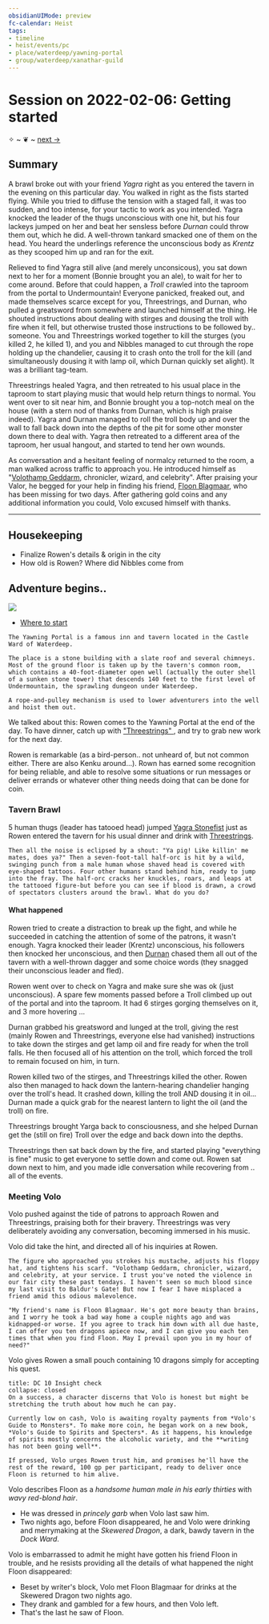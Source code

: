```yaml
---
obsidianUIMode: preview
fc-calendar: Heist
tags: 
- timeline
- heist/events/pc
- place/waterdeep/yawning-portal
- group/waterdeep/xanathar-guild
---
```

# Session on 2022-02-06: Getting started
<span class="nav"><span>✧</span> ~ ❦ ~ [next →](2022-02-13-looking-for-floon.md)</span>

## Summary
<span class='ob-timelines' data-category='rowen' data-date='1499-Ches-27-00' data-name="Brawl in the Yawning Portal"></span>

A brawl broke out with your friend *Yagra* right as you entered the tavern in the evening on this particular day. You walked in right as the fists started flying. While you tried to diffuse the tension with a staged fall, it was too sudden, and too intense, for your tactic to work as you intended. Yagra knocked the leader of the thugs unconscious with one hit, but his four lackeys jumped on her and beat her sensless before *Durnan* could throw them out, which he did. A well-thrown tankard smacked one of them on the head. You heard the underlings reference the unconscious body as *Krentz* as they scooped him up and ran for the exit.  

Relieved to find Yagra still alive (and merely unconsicous), you sat down next to her for a moment (Bonnie brought you an ale), to wait for her to come around. Before that could happen, a *Troll*  crawled into the taproom from the portal to Undermountain! Everyone panicked, freaked out, and made themselves scarce except for you, Threestrings, and Durnan, who pulled a greatsword from somewhere and launched himself at the thing. He shouted instructions about dealing with stirges and dousing the troll with fire when it fell, but otherwise trusted those instructions to be followed by.. someone. You and Threestrings worked together to kill the sturges (you killed 2, he killed 1), and you and Nibbles managed to cut through the rope holding up the chandelier, causing it to crash onto the troll for the kill (and simultaneously dousing it with lamp oil, which Durnan quickly set alight). It was a brilliant tag-team. 

Threestrings healed Yagra, and then retreated to his usual place in the taproom to start playing music that would help return things to normal. You went over to sit near him, and Bonnie brought you a top-notch meal on the house (with a stern nod of thanks from Durnan, which is high praise indeed). Yagra and Durnan managed to roll the troll body up and over the wall to fall back down into the depths of the pit for some other monster down there to deal with. Yagra then retreated to a different area of the taproom, her usual hangout, and started to tend her own wounds. 

As conversation and a hesitant feeling of normalcy returned to the room, a man walked across traffic to approach you. He introduced himself as "[Volothamp Geddarm](heist/waterdeep/npcs/volothamp-geddarm.md), chronicler, wizard, and celebrity". After praising your Valor, he begged for your help in finding his friend, [Floon Blagmaar](heist/waterdeep/npcs/floon-blagmaar.md), who has been missing for two days. After gathering gold coins and any additional information you could, Volo excused himself with thanks. 

---

## Housekeeping
- Finalize Rowen's details & origin in the city
- How old is Rowen? Where did Nibbles come from

## Adventure begins.. 
![](../days/1499-03-27-ches.md#^weather)

- [Where to start](https://5e.tools/adventure.html#wdh,2,where%20to%20start)

```ad-scene
The Yawning Portal is a famous inn and tavern located in the Castle Ward of Waterdeep. 
 
The place is a stone building with a slate roof and several chimneys. Most of the ground floor is taken up by the tavern's common room, which contains a 40-foot-diameter open well (actually the outer shell of a sunken stone tower) that descends 140 feet to the first level of Undermountain, the sprawling dungeon under Waterdeep.
 
A rope-and-pulley mechanism is used to lower adventurers into the well and hoist them out. 
```

We talked about this: Rowen comes to the Yawning Portal at the end of the day. To have dinner, catch up with ["Threestrings" ](heist/waterdeep/npcs/threestrings-mattrim-mereg.md), and try to grab new work for the next day.

Rowen is remarkable (as a bird-person.. not unheard of, but not common either. There are also Kenku around...). Rown has earned some recognition for being reliable, and able to resolve some situations or run messages or deliver errands or whatever other thing needs doing that can be done for coin.

### Tavern Brawl

5 human thugs (leader has tatooed head) jumped [Yagra Stonefist](heist/waterdeep/npcs/yagra-stonefist.md) just as Rowen entered the tavern for his usual dinner and drink with [Threestrings](heist/waterdeep/npcs/threestrings-mattrim-mereg.md).

```ad-scene
Then all the noise is eclipsed by a shout: "Ya pig! Like killin' me mates, does ya?" Then a seven-foot-tall half-orc is hit by a wild, swinging punch from a male human whose shaved head is covered with eye-shaped tattoos. Four other humans stand behind him, ready to jump into the fray. The half-orc cracks her knuckles, roars, and leaps at the tattooed figure-but before you can see if blood is drawn, a crowd of spectators clusters around the brawl. What do you do?
```

#### What happened

Rowen tried to create a distraction to break up the fight, and while he succeeded in catching the attention of some of the patrons, it wasn't enough. Yagra knocked their leader (Krentz) unconscious, his followers then knocked her unconscious, and then [Durnan](heist/waterdeep/npcs/durnan.md) chased them all out of the tavern with a well-thrown dagger and some choice words (they snagged their unconscious leader and fled).

Rowen went over to check on Yagra and make sure she was ok (just unconscious). A spare few moments passed before a Troll climbed up out of the portal and into the taproom. It had 6 stirges gorging themselves on it, and 3 more hovering ...

Durnan grabbed his greatsword and lunged at the troll, giving the rest (mainly Rowen and Threestrings, everyone else had vanished) instructions to take down the stirges and get lamp oil and fire ready for when the troll falls. He then focused all of his attention on the troll, which forced the troll to remain focused on him, in turn. 

Rowen killed two of the stirges, and Threestrings killed the other. Rowen also then managed to hack down the lantern-hearing chandelier hanging over the troll's head. It crashed down, killing the troll AND dousing it in oil... Durnan made a quick grab for the nearest lantern to light the oil (and the troll) on fire.

Threestrings brought Yarga back to consciousness, and she helped Durnan get the (still on fire) Troll over the edge and back down into the depths.

Threestrings then sat back down by the fire, and started playing "everything is fine" music to get everyone to settle down and come out. Rowen sat down next to him, and you made idle conversation while recovering from .. all of the events.

### Meeting Volo

 Volo pushed against the tide of patrons to approach Rowen and Threestrings, praising both for their bravery. Threestrings was very deliberately avoiding any conversation, becoming immersed in his music.

 Volo did take the hint, and directed all of his inquiries at Rowen.

 ```ad-scene
The figure who approached you strokes his mustache, adjusts his floppy hat, and tightens his scarf. "Volothamp Geddarm, chronicler, wizard, and celebrity, at your service. I trust you've noted the violence in our fair city these past tendays. I haven't seen so much blood since my last visit to Baldur's Gate! But now I fear I have misplaced a friend amid this odious malevolence.

"My friend's name is Floon Blagmaar. He's got more beauty than brains, and I worry he took a bad way home a couple nights ago and was kidnapped-or worse. If you agree to track him down with all due haste, I can offer you ten dragons apiece now, and I can give you each ten times that when you find Floon. May I prevail upon you in my hour of need?"
 ```

Volo gives Rowen a small pouch containing 10 dragons simply for accepting his quest. 

```ad-skill
title: DC 10 Insight check
collapse: closed
On a success, a character discerns that Volo is honest but might be stretching the truth about how much he can pay. 

Currently low on cash, Volo is awaiting royalty payments from *Volo's Guide to Monsters*. To make more coin, he began work on a new book, *Volo's Guide to Spirits and Specters*. As it happens, his knowledge of spirits mostly concerns the alcoholic variety, and the **writing has not been going well**.

If pressed, Volo urges Rowen trust him, and promises he'll have the rest of the reward, 100 gp per participant, ready to deliver once Floon is returned to him alive.
```


Volo describes Floon as a *handsome human male in his early thirties* with *wavy red-blond hair*. 
- He was dressed in *princely garb* when Volo last saw him. 
- Two nights ago, before Floon disappeared, he and Volo were drinking and merrymaking at the *Skewered Dragon*, a dark, bawdy tavern in the *Dock Ward*. 

Volo is embarrassed to admit he might have gotten his friend Floon in trouble, and he resists providing all the details of what happened the night Floon disappeared:
- Beset by writer's block, Volo met Floon Blagmaar for drinks at the Skewered Dragon two nights ago. 
- They drank and gambled for a few hours, and then Volo left. 
- That's the last he saw of Floon.
